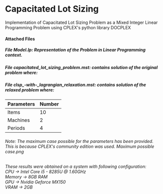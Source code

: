 # Capacitated Lot Sizing
Implementation of Capacitated Lot Sizing Problem as a Mixed Integer Linear Programming Problem using CPLEX's python library DOCPLEX


#### Attached Files


##### File *Model.lp*: Representation of the Problem in Linear Programming context.

##### File *capacitated_lot_sizing_problem.mst*: contains solution of the original problem where:

##### File *clsp_-with-_lagrangian_relaxation.mst*: contains solution of the relaxed problem where:


Parameters | Number
-----------|--------
Items  	 | 10
Machines | 2
Periods  | 4


###### *Note*: The maximum case possible for the parameters has been provided. This is because CPLEX's community edition was used. *Maximum possible case.png*

*These results were obtained on a system with following configuration:*<br/>
_CPU    -> Intel Core i5 - 8285U @ 1.60GHz<br/>
Memory -> 8GB RAM<br/>
GPU    -> Nvidia Geforce MX150<br/>
VRAM   -> 2GB <br/>_
